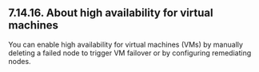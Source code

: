 ## 7.14.16. About high availability for virtual machines

You can enable high availability for virtual machines (VMs) by manually deleting a failed node to trigger VM failover or by configuring remediating nodes.

